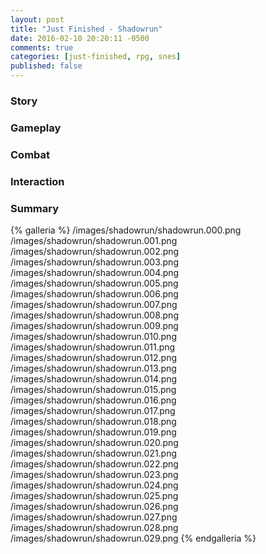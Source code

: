 ```yaml
---
layout: post
title: "Just Finished - Shadowrun"
date: 2016-02-10 20:20:11 -0500
comments: true
categories: [just-finished, rpg, snes]
published: false
---
```


### Story

### Gameplay

### Combat

### Interaction

### Summary

{% galleria %}
/images/shadowrun/shadowrun.000.png
/images/shadowrun/shadowrun.001.png
/images/shadowrun/shadowrun.002.png
/images/shadowrun/shadowrun.003.png
/images/shadowrun/shadowrun.004.png
/images/shadowrun/shadowrun.005.png
/images/shadowrun/shadowrun.006.png
/images/shadowrun/shadowrun.007.png
/images/shadowrun/shadowrun.008.png
/images/shadowrun/shadowrun.009.png
/images/shadowrun/shadowrun.010.png
/images/shadowrun/shadowrun.011.png
/images/shadowrun/shadowrun.012.png
/images/shadowrun/shadowrun.013.png
/images/shadowrun/shadowrun.014.png
/images/shadowrun/shadowrun.015.png
/images/shadowrun/shadowrun.016.png
/images/shadowrun/shadowrun.017.png
/images/shadowrun/shadowrun.018.png
/images/shadowrun/shadowrun.019.png
/images/shadowrun/shadowrun.020.png
/images/shadowrun/shadowrun.021.png
/images/shadowrun/shadowrun.022.png
/images/shadowrun/shadowrun.023.png
/images/shadowrun/shadowrun.024.png
/images/shadowrun/shadowrun.025.png
/images/shadowrun/shadowrun.026.png
/images/shadowrun/shadowrun.027.png
/images/shadowrun/shadowrun.028.png
/images/shadowrun/shadowrun.029.png
{% endgalleria %}